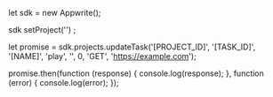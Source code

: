 let sdk = new Appwrite();

sdk
    setProject('')
;

let promise = sdk.projects.updateTask('[PROJECT_ID]', '[TASK_ID]', '[NAME]', 'play', '', 0, 'GET', 'https://example.com');

promise.then(function (response) {
    console.log(response);
}, function (error) {
    console.log(error);
});